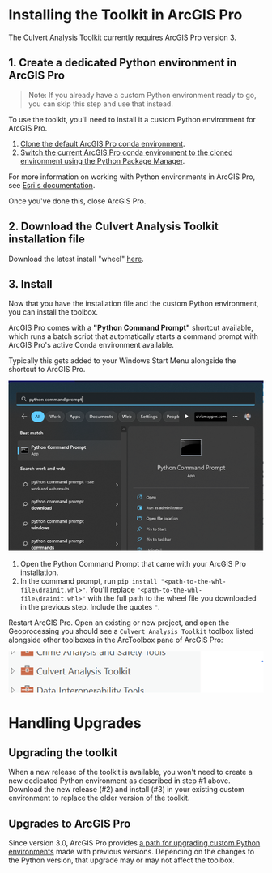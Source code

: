 # Installing the Toolkit in ArcGIS Pro

The Culvert Analysis Toolkit currently requires ArcGIS Pro version 3.

## 1. Create a dedicated Python environment in ArcGIS Pro

> Note: If you already have a custom Python environment ready to go, you can skip this step and use that instead.

To use the toolkit, you'll need to install it a custom Python environment for ArcGIS Pro.

1. [Clone the default ArcGIS Pro conda environment](https://pro.arcgis.com/en/pro-app/latest/arcpy/get-started/clone-an-environment.htm).
2. [Switch the current ArcGIS Pro conda environment to the cloned environment using the Python Package Manager](https://pro.arcgis.com/en/pro-app/latest/arcpy/get-started/activate-an-environment.htm).

For more information on working with Python environments in ArcGIS Pro, see [Esri's documentation](https://pro.arcgis.com/en/pro-app/latest/arcpy/get-started/what-is-conda.htm).

Once you've done this, close ArcGIS Pro.

## 2. Download the Culvert Analysis Toolkit installation file

Download the latest install "wheel" [here](releases/culvert_toolkit-0.2.0-py3-none-any.whl).

<!-- Head to the [Releases page (github.com/civicmapper/culvert-toolkit/releases)](https://github.com/civicmapper/culvert-toolkit/releases) and download the `.whl` file from the latest version of the tool. -->

## 3. Install 

Now that you have the installation file and the custom Python environment, you can install the toolbox.

ArcGIS Pro comes with a **"Python Command Prompt"** shortcut available, which runs a batch script that automatically starts a command prompt with ArcGIS Pro's active Conda environment available. 

Typically this gets added to your Windows Start Menu alongside the shortcut to ArcGIS Pro.

![](assets/python-command-prompt-search.png)


1. Open the Python Command Prompt that came with your ArcGIS Pro installation.
3. In the command prompt, run `pip install "<path-to-the-whl-file\drainit.whl>"`. You'll replace `"<path-to-the-whl-file\drainit.whl>"` with the full path to the wheel file you downloaded in the previous step. Include the quotes `"`.

Restart ArcGIS Pro. Open an existing or new project, and open the Geoprocessing you should see a `Culvert Analysis Toolkit` toolbox listed alongside other toolboxes in the ArcToolbox pane of ArcGIS Pro:

![Culvert Analysis Toolkit in the ArcGIS Pro geoprocessing pane](assets/toolbox-02.png)

# Handling Upgrades 

## Upgrading the toolkit

When a new release of the toolkit is available, you won't need to create a new dedicated Python environment as described in step #1 above. Download the new release (#2) and install (#3) in your existing custom environment to replace the older version of the toolkit.

## Upgrades to ArcGIS Pro

Since version 3.0, ArcGIS Pro provides [a path for upgrading custom Python environments](https://pro.arcgis.com/en/pro-app/latest/arcpy/get-started/upgrade-an-environment.htm) made with previous versions. Depending on the changes to the Python version, that upgrade may or may not affect the toolbox. 